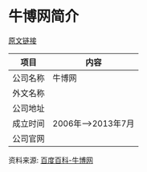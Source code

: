# 牛博网简介

[原文链接](https://www.it-this-year.com/2020/04/23/241)

|项目|内容|
|-----|-----|
|公司名称|牛博网|
|外文名称||
|公司地址||
|成立时间|2006年-->2013年7月|
|公司官网||

资料来源: 
[百度百科-牛博网](https://baike.baidu.com/item/%E7%89%9B%E5%8D%9A%E7%BD%91)